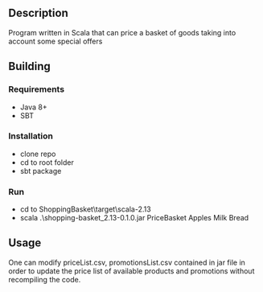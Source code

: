 Description
-----------
Program written in Scala that can price a basket of goods taking into account some special offers

Building
--------

### Requirements

* Java 8+
* SBT

### Installation

* clone repo
* cd to root folder
* sbt package

### Run
* cd to ShoppingBasket\target\scala-2.13
* scala .\shopping-basket_2.13-0.1.0.jar PriceBasket Apples Milk Bread

Usage
--------
One can modify priceList.csv, promotionsList.csv contained in jar file in order to update the price list of available products and promotions without recompiling the code.